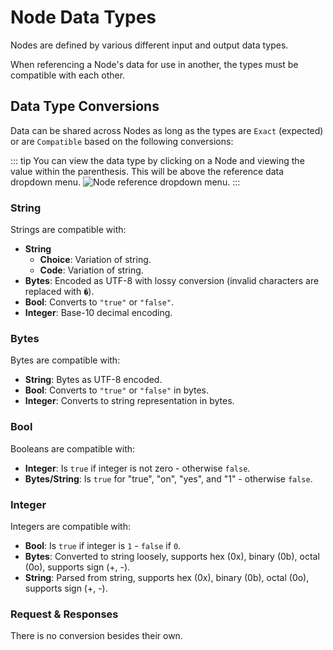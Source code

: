 # Node Data Types

Nodes are defined by various different input and output data types.

When referencing a Node's data for use in another, the types must be compatible with each other.

## Data Type Conversions

Data can be shared across Nodes as long as the types are `Exact` (expected) or are `Compatible` based on the following conversions:

::: tip
You can view the data type by clicking on a Node and viewing the value within the parenthesis. This will be above the reference data dropdown menu.
<img alt="Node reference dropdown menu." src="/_images/node_reference_selection.png" center no-shadow/>
:::

### String

Strings are compatible with:

- **String**
  - **Choice**: Variation of string.
  - **Code**: Variation of string.
- **Bytes**: Encoded as UTF-8 with lossy conversion (invalid characters are replaced with `�`).
- **Bool**: Converts to `"true"` or `"false"`.
- **Integer**: Base-10 decimal encoding.

### Bytes

Bytes are compatible with:

- **String**: Bytes as UTF-8 encoded.
- **Bool**: Converts to `"true"` or `"false"` in bytes.
- **Integer**: Converts to string representation in bytes.

### Bool

Booleans are compatible with:

- **Integer**: Is `true` if integer is not zero - otherwise `false`.
- **Bytes/String**: Is `true` for "true", "on", "yes", and "1" - otherwise `false`.

### Integer

Integers are compatible with:

- **Bool**: Is `true` if integer is `1` - `false` if `0`.
- **Bytes**: Converted to string loosely, supports hex (0x), binary (0b), octal (0o), supports sign (+, -).
- **String**: Parsed from string, supports hex (0x), binary (0b), octal (0o), supports sign (+, -).

### Request & Responses

There is no conversion besides their own.
